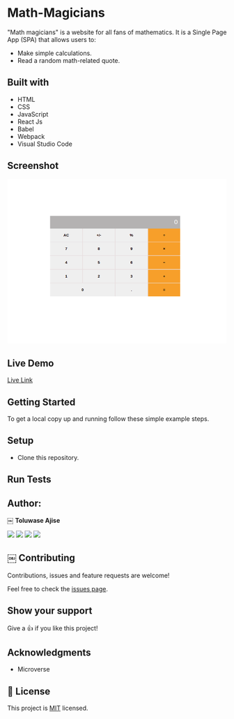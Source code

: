 # Math-Magicians

"Math magicians" is a website for all fans of mathematics. It is a Single Page App (SPA) that allows users to:
- Make simple calculations.
- Read a random math-related quote.

## Built with

- HTML
- CSS
- JavaScript
- React Js
- Babel
- Webpack
- Visual Studio Code

## Screenshot
![Screenshot](img/ui.png)

## Live Demo

[Live Link]()


## Getting Started

To get a local copy up and running follow these simple example steps.

## Setup

- Clone this repository. 

## Run Tests

## Author:

￼ **Toluwase Ajise**

[<code><img height="26" src="https://upload.wikimedia.org/wikipedia/commons/9/91/Octicons-mark-github.svg"></code>](https://github.com/whoistolu)
[<code><img height="26" src="https://upload.wikimedia.org/wikipedia/sco/thumb/9/9f/Twitter_bird_logo_2012.svg/1200px-Twitter_bird_logo_2012.svg.png"></code>](https://twitter.com/Littletolu)
[<code><img height="26" src="https://upload.wikimedia.org/wikipedia/commons/thumb/c/c9/Linkedin.svg/1200px-Linkedin.svg.png"></code>](https://www.linkedin.com/in/toluwase-ajise-9b40411b2/)
<a href="digittolu25@gmail.com?subject=Hello Tolu!"><img height="26" src="https://cdn.worldvectorlogo.com/logos/official-gmail-icon-2020-.svg"></a>

## ￼ Contributing

Contributions, issues and feature requests are welcome!

Feel free to check the [issues page]().

## Show your support

Give a 👍 if you like this project!

## Acknowledgments

- Microverse

## 📝 License

This project is [MIT](./LICENSE.md) licensed.